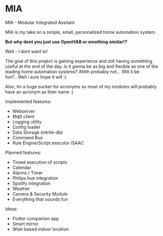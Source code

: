 # MIA
MIA - Modular Integrated Assitant

MIA is my take on a simple, small, personalized home automation system.

**But why dont you just use OpenHAB or smothing similar!?**

Well - I dont want to!

The goal of this project is gaining experience and still having something useful at the end of the day. Is it gonna be as big and flexible as one of the leading home automation systems? Ahhh probably not... Will it be fun?...Well i sure hope it will :)

Also, Im a huge sucker for acronyms so most of my modules will probably have an acronym as their name :)

Implemented features:
* Webserver
* Mqtt client
* Logging utility
* Config loader
* Data Storage (nitrite-db)
* Command Bus
* Rule Engine/Script executor ISAAC

Planned features:
* Timed execution of scripts
* Calendar
* Alarms / Timer
* Philips hue integration
* Spotify integration
* Weather
* Camera & Security Module
* Everything that sounds fun

Ideas:
* Flutter companion app
* Smart mirror
* Wlan based indoor location
